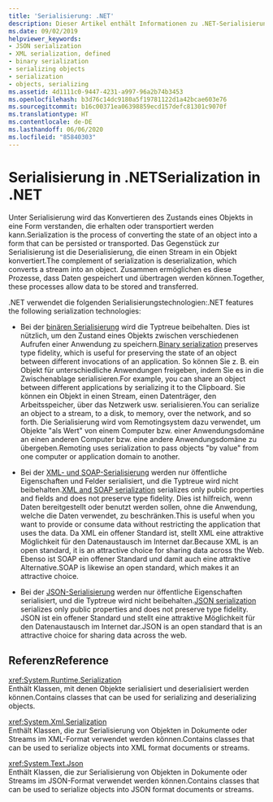 ```yaml
---
title: 'Serialisierung: .NET'
description: Dieser Artikel enthält Informationen zu .NET-Serialisierungstechnologien, einschließlich binärer Serialisierung, XML- und SOAP-Serialisierung und JSON-Serialisierung.
ms.date: 09/02/2019
helpviewer_keywords:
- JSON serialization
- XML serialization, defined
- binary serialization
- serializing objects
- serialization
- objects, serializing
ms.assetid: 4d1111c0-9447-4231-a997-96a2b74b3453
ms.openlocfilehash: b3d76c14dc9180a5f19781122d1a42bcae603e76
ms.sourcegitcommit: b16c00371ea06398859ecd157defc81301c9070f
ms.translationtype: HT
ms.contentlocale: de-DE
ms.lasthandoff: 06/06/2020
ms.locfileid: "85840303"
---
```

# <a name="serialization-in-net"></a><span data-ttu-id="1b18b-103">Serialisierung in .NET</span><span class="sxs-lookup"><span data-stu-id="1b18b-103">Serialization in .NET</span></span>

<span data-ttu-id="1b18b-104">Unter Serialisierung wird das Konvertieren des Zustands eines Objekts in eine Form verstanden, die erhalten oder transportiert werden kann.</span><span class="sxs-lookup"><span data-stu-id="1b18b-104">Serialization is the process of converting the state of an object into a form that can be persisted or transported.</span></span> <span data-ttu-id="1b18b-105">Das Gegenstück zur Serialisierung ist die Deserialisierung, die einen Stream in ein Objekt konvertiert.</span><span class="sxs-lookup"><span data-stu-id="1b18b-105">The complement of serialization is deserialization, which converts a stream into an object.</span></span> <span data-ttu-id="1b18b-106">Zusammen ermöglichen es diese Prozesse, dass Daten gespeichert und übertragen werden können.</span><span class="sxs-lookup"><span data-stu-id="1b18b-106">Together, these processes allow data to be stored and transferred.</span></span>  
  
<span data-ttu-id="1b18b-107">.NET verwendet die folgenden Serialisierungstechnologien:</span><span class="sxs-lookup"><span data-stu-id="1b18b-107">.NET features the following serialization technologies:</span></span>  
  
- <span data-ttu-id="1b18b-108">Bei der [binären Serialisierung](binary-serialization.md) wird die Typtreue beibehalten. Dies ist nützlich, um den Zustand eines Objekts zwischen verschiedenen Aufrufen einer Anwendung zu speichern.</span><span class="sxs-lookup"><span data-stu-id="1b18b-108">[Binary serialization](binary-serialization.md) preserves type fidelity, which is useful for preserving the state of an object between different invocations of an application.</span></span> <span data-ttu-id="1b18b-109">So können Sie z.&#160;B. ein Objekt für unterschiedliche Anwendungen freigeben, indem Sie es in die Zwischenablage serialisieren.</span><span class="sxs-lookup"><span data-stu-id="1b18b-109">For example, you can share an object between different applications by serializing it to the Clipboard.</span></span> <span data-ttu-id="1b18b-110">Sie können ein Objekt in einen Stream, einen Datenträger, den Arbeitsspeicher, über das Netzwerk usw. serialisieren.</span><span class="sxs-lookup"><span data-stu-id="1b18b-110">You can serialize an object to a stream, to a disk, to memory, over the network, and so forth.</span></span> <span data-ttu-id="1b18b-111">Die Serialisierung wird vom Remotingsystem dazu verwendet, um Objekte "als Wert" von einem Computer bzw. einer Anwendungsdomäne an einen anderen Computer bzw. eine andere Anwendungsdomäne zu übergeben.</span><span class="sxs-lookup"><span data-stu-id="1b18b-111">Remoting uses serialization to pass objects "by value" from one computer or application domain to another.</span></span>  
  
- <span data-ttu-id="1b18b-112">Bei der [XML- und SOAP-Serialisierung](xml-and-soap-serialization.md) werden nur öffentliche Eigenschaften und Felder serialisiert, und die Typtreue wird nicht beibehalten.</span><span class="sxs-lookup"><span data-stu-id="1b18b-112">[XML and SOAP serialization](xml-and-soap-serialization.md) serializes only public properties and fields and does not preserve type fidelity.</span></span> <span data-ttu-id="1b18b-113">Dies ist hilfreich, wenn Daten bereitgestellt oder benutzt werden sollen, ohne die Anwendung, welche die Daten verwendet, zu beschränken.</span><span class="sxs-lookup"><span data-stu-id="1b18b-113">This is useful when you want to provide or consume data without restricting the application that uses the data.</span></span> <span data-ttu-id="1b18b-114">Da XML ein offener Standard ist, stellt XML eine attraktive Möglichkeit für den Datenaustausch im Internet dar.</span><span class="sxs-lookup"><span data-stu-id="1b18b-114">Because XML is an open standard, it is an attractive choice for sharing data across the Web.</span></span> <span data-ttu-id="1b18b-115">Ebenso ist SOAP ein offener Standard und damit auch eine attraktive Alternative.</span><span class="sxs-lookup"><span data-stu-id="1b18b-115">SOAP is likewise an open standard, which makes it an attractive choice.</span></span>  
  
- <span data-ttu-id="1b18b-116">Bei der [JSON-Serialisierung](system-text-json-overview.md) werden nur öffentliche Eigenschaften serialisiert, und die Typtreue wird nicht beibehalten.</span><span class="sxs-lookup"><span data-stu-id="1b18b-116">[JSON serialization](system-text-json-overview.md) serializes only public properties and does not preserve type fidelity.</span></span> <span data-ttu-id="1b18b-117">JSON ist ein offener Standard und stellt eine attraktive Möglichkeit für den Datenaustausch im Internet dar.</span><span class="sxs-lookup"><span data-stu-id="1b18b-117">JSON is an open standard that is an attractive choice for sharing data across the web.</span></span>

## <a name="reference"></a><span data-ttu-id="1b18b-118">Referenz</span><span class="sxs-lookup"><span data-stu-id="1b18b-118">Reference</span></span>

<xref:System.Runtime.Serialization>  
<span data-ttu-id="1b18b-119">Enthält Klassen, mit denen Objekte serialisiert und deserialisiert werden können.</span><span class="sxs-lookup"><span data-stu-id="1b18b-119">Contains classes that can be used for serializing and deserializing objects.</span></span>
  
<xref:System.Xml.Serialization>  
<span data-ttu-id="1b18b-120">Enthält Klassen, die zur Serialisierung von Objekten in Dokumente oder Streams im XML-Format verwendet werden können.</span><span class="sxs-lookup"><span data-stu-id="1b18b-120">Contains classes that can be used to serialize objects into XML format documents or streams.</span></span>

<xref:System.Text.Json>  
<span data-ttu-id="1b18b-121">Enthält Klassen, die zur Serialisierung von Objekten in Dokumente oder Streams im JSON-Format verwendet werden können.</span><span class="sxs-lookup"><span data-stu-id="1b18b-121">Contains classes that can be used to serialize objects into JSON format documents or streams.</span></span>
